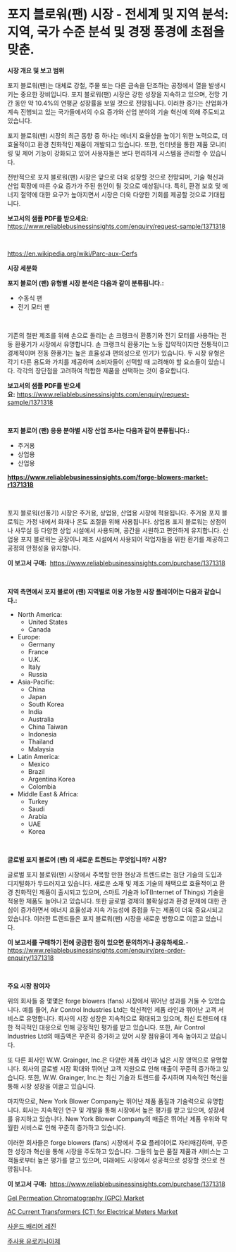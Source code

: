 <p><h1>포지 블로워(팬) 시장 - 전세계 및 지역 분석: 지역, 국가 수준 분석 및 경쟁 풍경에 초점을 맞춘.</h1></p><p><strong>시장 개요 및 보고 범위</strong></p>
<p><p>포지 블로워(팬)는 대체로 강철, 주물 또는 다른 금속을 단조하는 공정에서 열을 발생시키는 중요한 장비입니다.  포지 블로워(팬) 시장은 강한 성장을 지속하고 있으며, 전망 기간 동안 약 10.4%의 연평균 성장률을 보일 것으로 전망됩니다. 이러한 증가는 산업화가 계속 진행되고 있는 국가들에서의 수요 증가와 산업 분야의 기술 혁신에 의해 주도되고 있습니다.</p><p>포지 블로워(팬) 시장의 최근 동향 중 하나는 에너지 효율성을 높이기 위한 노력으로, 더 효율적이고 환경 친화적인 제품이 개발되고 있습니다. 또한, 인터넷을 통한 제품 모니터링 및 제어 기능이 강화되고 있어 사용자들은 보다 편리하게 시스템을 관리할 수 있습니다.</p><p>전반적으로 포지 블로워(팬) 시장은 앞으로 더욱 성장할 것으로 전망되며, 기술 혁신과 산업 확장에 따른 수요 증가가 주된 원인이 될 것으로 예상됩니다. 특히, 환경 보호 및 에너지 절약에 대한 요구가 높아지면서 시장은 더욱 다양한 기회를 제공할 것으로 기대됩니다.</p></p>
<p><strong>보고서의 샘플 PDF를 받으세요:</strong> <a href="https://www.reliablebusinessinsights.com/enquiry/request-sample/1371318">https://www.reliablebusinessinsights.com/enquiry/request-sample/1371318</a></p>
<p>&nbsp;</p>
<p><a href="https://en.wikipedia.org/wiki/Parc-aux-Cerfs">https://en.wikipedia.org/wiki/Parc-aux-Cerfs</a></p>
<p><strong>시장 세분화</strong></p>
<p><strong>포지 블로어 (팬) 유형별 시장 분석은 다음과 같이 분류됩니다.:</strong></p>
<p><ul><li>수동식 팬</li><li>전기 모터 팬</li></ul></p>
<p>&nbsp;</p>
<p><p>기존의 철판 제조를 위해 손으로 돌리는 손 크랭크식 환풍기와 전기 모터를 사용하는 전동 환풍기가 시장에서 유명합니다. 손 크랭크식 환풍기는 노동 집약적이지만 전통적이고 경제적이며 전동 환풍기는 높은 효율성과 편의성으로 인기가 있습니다. 두 시장 유형은 각기 다른 용도와 가치를 제공하며 소비자들이 선택할 때 고려해야 할 요소들이 있습니다. 각각의 장단점을 고려하여 적합한 제품을 선택하는 것이 중요합니다.</p></p>
<p><strong>보고서의 샘플 PDF를 받으세요:</strong>&nbsp;<a href="https://www.reliablebusinessinsights.com/enquiry/request-sample/1371318">https://www.reliablebusinessinsights.com/enquiry/request-sample/1371318</a></p>
<p>&nbsp;</p>
<p><strong> 포지 블로어 (팬) 응용 분야별 시장 산업 조사는 다음과 같이 분류됩니다.:</strong></p>
<p><ul><li>주거용</li><li>상업용</li><li>산업용</li></ul></p>
<p><strong><a href="https://www.reliablebusinessinsights.com/forge-blowers-market-r1371318">https://www.reliablebusinessinsights.com/forge-blowers-market-r1371318</a></strong></p>
<p>&nbsp;</p>
<p><p>포지 블로워(선풍기) 시장은 주거용, 상업용, 산업용 시장에 적용됩니다. 주거용 포지 블로워는 가정 내에서 화재나 온도 조절을 위해 사용됩니다. 상업용 포지 블로워는 상점이나 사무실 등 다양한 상업 시설에서 사용되며, 공간을 시원하고 편안하게 유지합니다. 산업용 포지 블로워는 공장이나 제조 시설에서 사용되어 작업자들을 위한 환기를 제공하고 공정의 안정성을 유지합니다.</p></p>
<p><strong>이 보고서 구매:</strong>&nbsp; <a href="https://www.reliablebusinessinsights.com/purchase/1371318">https://www.reliablebusinessinsights.com/purchase/1371318</a></p>
<p>&nbsp;</p>
<p><strong>지역 측면에서 포지 블로어 (팬) 지역별로 이용 가능한 시장 플레이어는 다음과 같습니다.:</strong></p>
<p><ul>
    <li>
        North America:
        <ul>
            <li>United States</li>
            <li>Canada</li>
        </ul>
    </li>
    <li>
        Europe:
        <ul>
            <li>Germany</li>
            <li>France</li>
            <li>U.K.</li>
            <li>Italy</li>
            <li>Russia</li>
        </ul>
    </li>
    <li>
        Asia-Pacific:
        <ul>
            <li>China</li>
            <li>Japan</li>
            <li>South Korea</li>
            <li>India</li>
            <li>Australia</li>
            <li>China Taiwan</li>
            <li>Indonesia</li>
            <li>Thailand</li>
            <li>Malaysia</li>
        </ul>
    </li>
    <li>
        Latin America:
        <ul>
            <li>Mexico</li>
            <li>Brazil</li>
            <li>Argentina Korea</li>
            <li>Colombia</li>
        </ul>
    </li>
    <li>
        Middle East & Africa:
        <ul>
            <li>Turkey</li>
            <li>Saudi</li>
            <li>Arabia</li>
            <li>UAE</li>
            <li>Korea</li>
        </ul>
    </li>
    </ul></p>
<p>&nbsp;</p>
<p><strong>글로벌 포지 블로어 (팬) 의 새로운 트렌드는 무엇입니까? 시장?</strong></p>
<p><p>글로벌 포지 블로워(팬) 시장에서 주목할 만한 현상과 트렌드로는 첨단 기술의 도입과 디지털화가 두드러지고 있습니다. 새로운 소재 및 제조 기술의 채택으로 효율적이고 환경 친화적인 제품이 출시되고 있으며, 스마트 기술과 IoT(Internet of Things) 기술을 적용한 제품도 늘어나고 있습니다. 또한 글로벌 경제의 불확실성과 환경 문제에 대한 관심이 증가하면서 에너지 효율성과 지속 가능성에 중점을 두는 제품이 더욱 중요시되고 있습니다. 이러한 트렌드들은 포지 블로워(팬) 시장을 새로운 방향으로 이끌고 있습니다.</p></p>
<p><strong>이 보고서를 구매하기 전에 궁금한 점이 있으면 문의하거나 공유하세요.</strong>- <a href="https://www.reliablebusinessinsights.com/enquiry/pre-order-enquiry/1371318">https://www.reliablebusinessinsights.com/enquiry/pre-order-enquiry/1371318</a></p>
<p>&nbsp;</p>
<p><strong>주요 시장 참여자</strong></p>
<p><p>위의 회사들 중 몇몇은 forge blowers (fans) 시장에서 뛰어난 성과를 거둘 수 있었습니다. 예를 들어, Air Control Industries Ltd는 혁신적인 제품 라인과 뛰어난 고객 서비스로 유명합니다. 회사의 시장 성장은 지속적으로 확대되고 있으며, 최신 트렌드에 대한 적극적인 대응으로 인해 긍정적인 평가를 받고 있습니다. 또한, Air Control Industries Ltd의 매출액은 꾸준히 증가하고 있어 시장 점유율이 계속 높아지고 있습니다.</p><p>또 다른 회사인 W.W. Grainger, Inc.은 다양한 제품 라인과 넓은 시장 영역으로 유명합니다. 회사의 글로벌 시장 확대와 뛰어난 고객 지원으로 인해 매출이 꾸준히 증가하고 있습니다. 또한, W.W. Grainger, Inc.는 최신 기술과 트렌드를 주시하며 지속적인 혁신을 통해 시장 성장을 이끌고 있습니다.</p><p>마지막으로, New York Blower Company는 뛰어난 제품 품질과 기술력으로 유명합니다. 회사는 지속적인 연구 및 개발을 통해 시장에서 높은 평가를 받고 있으며, 성장세를 유지하고 있습니다. New York Blower Company의 매출은 뛰어난 제품 우위와 탁월한 서비스로 인해 꾸준히 증가하고 있습니다.</p><p>이러한 회사들은 forge blowers (fans) 시장에서 주요 플레이어로 자리매김하며, 꾸준한 성장과 혁신을 통해 시장을 주도하고 있습니다. 그들의 높은 품질 제품과 서비스는 고객들로부터 높은 평가를 받고 있으며, 미래에도 시장에서 성공적으로 성장할 것으로 전망됩니다.</p></p>
<p><strong>이 보고서 구매:</strong>&nbsp;&nbsp;<a href="https://www.reliablebusinessinsights.com/purchase/1371318">https://www.reliablebusinessinsights.com/purchase/1371318</a></p>
<p><p><a href="https://issuu.com/reportprime-2/docs/gel-permeation-chromatography-gpc-market-size-2030">Gel Permeation Chromatography (GPC) Market</a></p><p><a href="https://issuu.com/reportprime-2/docs/ac-current-transformers-ct-for-electrical-meters-m">AC Current Transformers (CT) for Electrical Meters Market</a></p><p><a href="https://github.com/KellyLyncyh543964/Market-Research-Report-List-2/blob/main/1217367137105.md">사운드 배리어 레진</a></p><p><a href="https://github.com/laholand/Market-Research-Report-List-4/blob/main/5857972137104.md">주사용 유로키나아제</a></p></p>